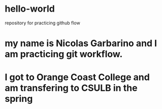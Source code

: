 # hello-world
repository for practicing github flow
# my name is Nicolas Garbarino and I am practicing git workflow.
# I got to Orange Coast College and am transfering to CSULB in the spring
